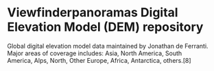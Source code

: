 # Viewfinderpanoramas Digital Elevation Model (DEM) repository

Global digital elevation model data maintained by Jonathan de Ferranti. Major areas of coverage includes: Asia, North America, South America, Alps, North, Other Europe, Africa, Antarctica, others.[8]

